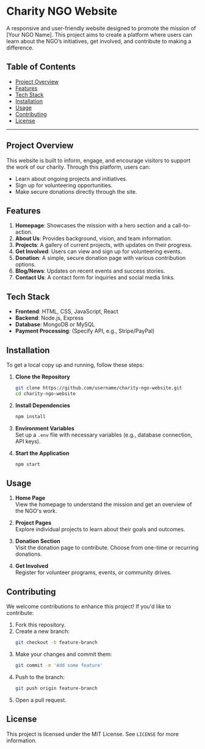 
# Charity NGO Website

A responsive and user-friendly website designed to promote the mission of [Your NGO Name]. This project aims to create a platform where users can learn about the NGO’s initiatives, get involved, and contribute to making a difference.

## Table of Contents

- [Project Overview](#project-overview)
- [Features](#features)
- [Tech Stack](#tech-stack)
- [Installation](#installation)
- [Usage](#usage)
- [Contributing](#contributing)
- [License](#license)

---

## Project Overview

This website is built to inform, engage, and encourage visitors to support the work of our charity. Through this platform, users can:
- Learn about ongoing projects and initiatives.
- Sign up for volunteering opportunities.
- Make secure donations directly through the site.

## Features

1. **Homepage**: Showcases the mission with a hero section and a call-to-action.
2. **About Us**: Provides background, vision, and team information.
3. **Projects**: A gallery of current projects, with updates on their progress.
4. **Get Involved**: Users can view and sign up for volunteering events.
5. **Donation**: A simple, secure donation page with various contribution options.
6. **Blog/News**: Updates on recent events and success stories.
7. **Contact Us**: A contact form for inquiries and social media links.

## Tech Stack

- **Frontend**: HTML, CSS, JavaScript, React
- **Backend**: Node.js, Express
- **Database**: MongoDB or MySQL
- **Payment Processing**: (Specify API, e.g., Stripe/PayPal)
  
## Installation

To get a local copy up and running, follow these steps:

1. **Clone the Repository**  
   ```bash
   git clone https://github.com/username/charity-ngo-website.git
   cd charity-ngo-website
   ```

2. **Install Dependencies**  
   ```bash
   npm install
   ```

3. **Environment Variables**  
   Set up a `.env` file with necessary variables (e.g., database connection, API keys).

4. **Start the Application**  
   ```bash
   npm start
   ```

## Usage

1. **Home Page**  
   View the homepage to understand the mission and get an overview of the NGO's work.

2. **Project Pages**  
   Explore individual projects to learn about their goals and outcomes.

3. **Donation Section**  
   Visit the donation page to contribute. Choose from one-time or recurring donations.

4. **Get Involved**  
   Register for volunteer programs, events, or community drives.

## Contributing

We welcome contributions to enhance this project! If you'd like to contribute:

1. Fork this repository.
2. Create a new branch:  
   ```bash
   git checkout -b feature-branch
   ```
3. Make your changes and commit them:  
   ```bash
   git commit -m 'Add some feature'
   ```
4. Push to the branch:  
   ```bash
   git push origin feature-branch
   ```
5. Open a pull request.

## License

This project is licensed under the MIT License. See `LICENSE` for more information.

